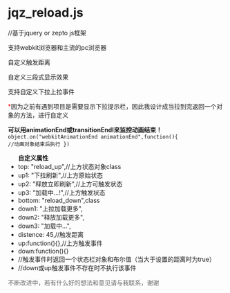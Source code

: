 # jqz_reload.js
<p>//基于jquery or zepto js框架</p>
<p>支持webkit浏览器和主流的pc浏览器</p>
<p>自定义触发距离</p>
<p>自定义三段式显示效果</p>
<p>支持自定义下拉上拉事件</p>

<p><span style = 'color:#f00'>*</span>因为之前有遇到项目是需要显示下拉提示栏，因此我设计成当拉到完返回一个对象的方法，进行自定义</p>

<strong>可以用animationEnd或transitionEndl来监控动画结束！</strong>
<code>
object.on("webkitAnimationEnd animationEnd",function(){
			//动画对象结束后执行
		})
</code>
<ul>
	<strong>自定义属性</strong>
	<li>top: "reload_up",//上方状态对象class</li>
	<li>up1: "下拉刷新",//上方原始状态</li>
	<li>up2: "释放立即刷新",//上方可触发状态</li>
	<li>up3: "加载中...!",//上方触发状态</li>
	<li>bottom: "reload_down",class</li>
	<li>down1: "上拉加载更多",</li>
	<li>down2: "释放加载更多",</li>
	<li>down3: "加载中...",</li>
	<li>distence: 45,//触发距离	</li>				
	<li>up:function(){},//上方触发事件</li>
	<li>down:function(){}</li>
	<li>//触发事件时返回一个状态栏对象和布尔值（当大于设置的距离时为true）</li>
	<li>//down或up触发事件不存在时不执行该事件</li>
</ul>
<p style='color:#666'>不断改进中，若有什么好的想法和意见请与我联系，谢谢</p>	
